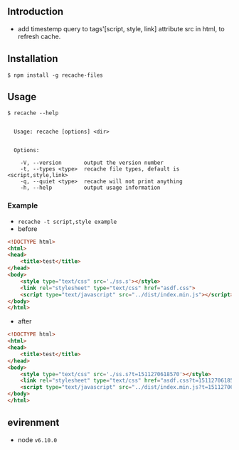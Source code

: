 ## Introduction
- add timestemp query to tags'[script, style, link] attribute src in html, to refresh cache.

## Installation
```
$ npm install -g recache-files
```

## Usage
```
$ recache --help


  Usage: recache [options] <dir>


  Options:

    -V, --version       output the version number
    -t, --types <type>  recache file types, default is <script,style,link>
    -q, --quiet <type>  recache will not print anything
    -h, --help          output usage information
```

### Example
- `recache -t script,style example`
- before
```html
<!DOCTYPE html>
<html>
<head>
    <title>test</title>
</head>
<body>
    <style type="text/css" src='./ss.s'></style>
    <link rel="stylesheet" type="text/css" href="asdf.css">
    <script type="text/javascript" src="../dist/index.min.js"></script>
</body>
</html>
```
- after
```html
<!DOCTYPE html>
<html>
<head>
    <title>test</title>
</head>
<body>
    <style type="text/css" src='./ss.s?t=1511270618570'></style>
    <link rel="stylesheet" type="text/css" href="asdf.css?t=1511270618570">
    <script type="text/javascript" src="../dist/index.min.js?t=1511270618570"></script>
</body>
</html>
```
## evirenment
- node `v6.10.0`

